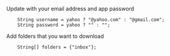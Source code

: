 Update with your email address and app password

        String username = yahoo ? "@yahoo.com" : "@gmail.com";
        String password = yahoo ? "" : "";



Add folders that you want to download

        String[] folders = {"inbox"};

